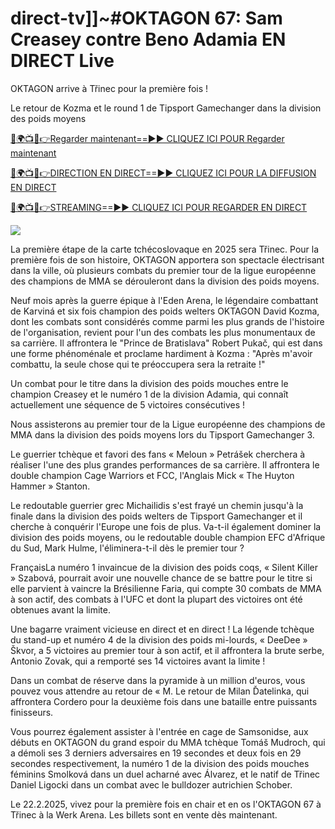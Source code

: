 # direct-tv]]~#OKTAGON 67: Sam Creasey contre Beno Adamia EN DIRECT Live #

OKTAGON arrive à Třinec pour la première fois !

Le retour de Kozma et le round 1 de Tipsport Gamechanger dans la division des poids moyens

[🔴🌍📺📱👉Regarder maintenant==►► CLIQUEZ ICI POUR Regarder maintenant](https://t.co/yZeIHMQq4S)

[🔴🌍📺📱👉DIRECTION EN DIRECT==►► CLIQUEZ ICI POUR LA DIFFUSION EN DIRECT](https://t.co/yZeIHMQq4S)

[🔴🌍📺📱👉STREAMING==►► CLIQUEZ ICI POUR REGARDER EN DIRECT](https://t.co/yZeIHMQq4S)

<a href="https://t.co/yZeIHMQq4S" rel="nofollow" data-target="animated-image.originalLink"><img src="https://camo.githubusercontent.com/1be82823e85778f8a57db5ea2a2e46822e8721e5be32dc31a466a7df3bb16d49/68747470733a2f2f636c6173736963616c7363686f6f6c6f6662616c6c65746c692e636f6d2f6e686b2f72676273727465672e676966" data-canonical-src="https://classicalschoolofballetli.com/nhk/rgbsrteg.gif" style="max-width: 100%; display: inline-block;" data-target="animated-image.originalImage"></a>

La première étape de la carte tchécoslovaque en 2025 sera Třinec. Pour la première fois de son histoire, OKTAGON apportera son spectacle électrisant dans la ville, où plusieurs combats du premier tour de la ligue européenne des champions de MMA se dérouleront dans la division des poids moyens.

Neuf mois après la guerre épique à l'Eden Arena, le légendaire combattant de Karviná et six fois champion des poids welters OKTAGON David Kozma, dont les combats sont considérés comme parmi les plus grands de l'histoire de l'organisation, revient pour l'un des combats les plus monumentaux de sa carrière. Il affrontera le "Prince de Bratislava" Robert Pukač, qui est dans une forme phénoménale et proclame hardiment à Kozma : "Après m'avoir combattu, la seule chose qui te préoccupera sera la retraite !"

Un combat pour le titre dans la division des poids mouches entre le champion Creasey et le numéro 1 de la division Adamia, qui connaît actuellement une séquence de 5 victoires consécutives !

Nous assisterons au premier tour de la Ligue européenne des champions de MMA dans la division des poids moyens lors du Tipsport Gamechanger 3.

Le guerrier tchèque et favori des fans « Meloun » Petrášek cherchera à réaliser l'une des plus grandes performances de sa carrière. Il affrontera le double champion Cage Warriors et FCC, l'Anglais Mick « The Huyton Hammer » Stanton.

Le redoutable guerrier grec Michailidis s'est frayé un chemin jusqu'à la finale dans la division des poids welters de Tipsport Gamechanger et il cherche à conquérir l'Europe une fois de plus. Va-t-il également dominer la division des poids moyens, ou le redoutable double champion EFC d'Afrique du Sud, Mark Hulme, l'éliminera-t-il dès le premier tour ?

FrançaisLa numéro 1 invaincue de la division des poids coqs, « Silent Killer » Szabová, pourrait avoir une nouvelle chance de se battre pour le titre si elle parvient à vaincre la Brésilienne Faria, qui compte 30 combats de MMA à son actif, des combats à l'UFC et dont la plupart des victoires ont été obtenues avant la limite.

Une bagarre vraiment vicieuse en direct et en direct ! La légende tchèque du stand-up et numéro 4 de la division des poids mi-lourds, « DeeDee » Škvor, a 5 victoires au premier tour à son actif, et il affrontera la brute serbe, Antonio Zovak, qui a remporté ses 14 victoires avant la limite !

Dans un combat de réserve dans la pyramide à un million d'euros, vous pouvez vous attendre au retour de « M. Le retour de Milan Ďatelinka, qui affrontera Cordero pour la deuxième fois dans une bataille entre puissants finisseurs.

Vous pourrez également assister à l'entrée en cage de Samsonidse, aux débuts en OKTAGON du grand espoir du MMA tchèque Tomáš Mudroch, qui a démoli ses 3 derniers adversaires en 19 secondes et deux fois en 29 secondes respectivement, la numéro 1 de la division des poids mouches féminins Smolková dans un duel acharné avec Álvarez, et le natif de Třinec Daniel Ligocki dans un combat avec le bulldozer autrichien Schober.

Le 22.2.2025, vivez pour la première fois en chair et en os l'OKTAGON 67 à Třinec à la Werk Arena. Les billets sont en vente dès maintenant.
